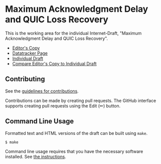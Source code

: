 # Maximum Acknowledgment Delay and QUIC Loss Recovery

This is the working area for the individual Internet-Draft, "Maximum
Acknowledgment Delay and QUIC Loss Recovery".

* [Editor's Copy](https://larseggert.github.io/quic-9002-mad/#go.draft-eggert-quic-9002-mad.html)
* [Datatracker Page](https://datatracker.ietf.org/doc/draft-eggert-quic-9002-mad)
* [Individual Draft](https://datatracker.ietf.org/doc/html/draft-eggert-quic-9002-mad)
* [Compare Editor's Copy to Individual Draft](https://larseggert.github.io/quic-9002-mad/#go.draft-eggert-quic-9002-mad.diff)


## Contributing

See the
[guidelines for contributions](https://github.com/larseggert/quic-9002-mad/blob/main/CONTRIBUTING.md).

Contributions can be made by creating pull requests.
The GitHub interface supports creating pull requests using the Edit (✏) button.


## Command Line Usage

Formatted text and HTML versions of the draft can be built using `make`.

```sh
$ make
```

Command line usage requires that you have the necessary software installed.  See
[the instructions](https://github.com/martinthomson/i-d-template/blob/main/doc/SETUP.md).

